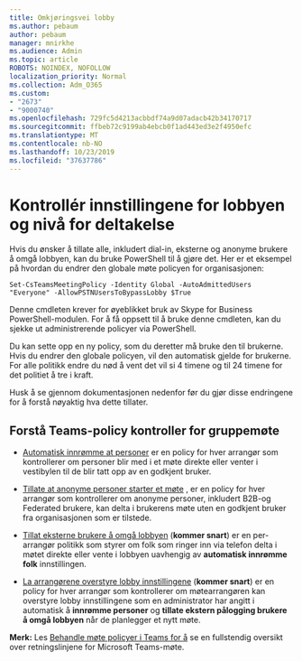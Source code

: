 ```yaml
---
title: Omkjøringsvei lobby
ms.author: pebaum
author: pebaum
manager: mnirkhe
ms.audience: Admin
ms.topic: article
ROBOTS: NOINDEX, NOFOLLOW
localization_priority: Normal
ms.collection: Adm_O365
ms.custom:
- "2673"
- "9000740"
ms.openlocfilehash: 729fc5d4213acbbdf74a9d07adacb42b34170717
ms.sourcegitcommit: ffbeb72c9199ab4ebcb0f1ad443ed3e2f4950efc
ms.translationtype: MT
ms.contentlocale: nb-NO
ms.lasthandoff: 10/23/2019
ms.locfileid: "37637786"
---
```

# <a name="control-lobby-settings-and-level-of-participation"></a>Kontrollér innstillingene for lobbyen og nivå for deltakelse

Hvis du ønsker å tillate alle, inkludert dial-in, eksterne og anonyme brukere å omgå lobbyen, kan du bruke PowerShell til å gjøre det. Her er et eksempel på hvordan du endrer den globale møte policyen for organisasjonen:

`Set-CsTeamsMeetingPolicy -Identity Global -AutoAdmittedUsers "Everyone" -AllowPSTNUsersToBypassLobby $True`

Denne cmdleten krever for øyeblikket bruk av Skype for Business PowerShell-modulen. For å få oppsett til å bruke denne cmdleten, kan du sjekke ut administrerende policyer via PowerShell.

Du kan sette opp en ny policy, som du deretter må bruke den til brukerne. Hvis du endrer den globale policyen, vil den automatisk gjelde for brukerne. For alle politikk endre du nød å vent det vil si 4 timene og til 24 timene for det politiet å tre i kraft.

Husk å se gjennom dokumentasjonen nedenfor før du gjør disse endringene for å forstå nøyaktig hva dette tillater.

## <a name="understanding-teams-meeting-lobby-policy-controls"></a>Forstå Teams-policy kontroller for gruppemøte

- [Automatisk innrømme at personer](https://docs.microsoft.com/microsoftteams/meeting-policies-in-teams#automatically-admit-people) er en policy for hver arrangør som kontrollerer om personer blir med i et møte direkte eller venter i vestibylen til de blir tatt opp av en godkjent bruker.

- [Tillate at anonyme personer starter et møte](https://docs.microsoft.com/microsoftteams/meeting-policies-in-teams#allow-anonymous-people-to-start-a-meeting) , er en policy for hver arrangør som kontrollerer om anonyme personer, inkludert B2B-og Federated brukere, kan delta i brukerens møte uten en godkjent bruker fra organisasjonen som er tilstede.

- [Tillat eksterne brukere å omgå lobbyen](https://docs.microsoft.com/en-us/microsoftteams/meeting-policies-in-teams#allow-dial-in-users-to-bypass-the-lobby-coming-soon) (**kommer snart**) er en per-arrangør politikk som styrer om folk som ringer inn via telefon delta i møtet direkte eller vente i lobbyen uavhengig av **automatisk innrømme folk** innstillingen.

- [La arrangørene overstyre lobby innstillingene](https://docs.microsoft.com/microsoftteams/meeting-policies-in-teams#allow-organizers-to-override-lobby-settings-coming-soon) (**kommer snart**) er en policy for hver arrangør som kontrollerer om møtearrangøren kan overstyre lobby innstillingene som en administrator har angitt i automatisk å **innrømme personer** og **tillate ekstern pålogging brukere å omgå lobbyen** når de planlegger et nytt møte.

**Merk:** Les [Behandle møte policyer i Teams for å](https://docs.microsoft.com/en-us/microsoftteams/meeting-policies-in-teams) se en fullstendig oversikt over retningslinjene for Microsoft Teams-møte.
